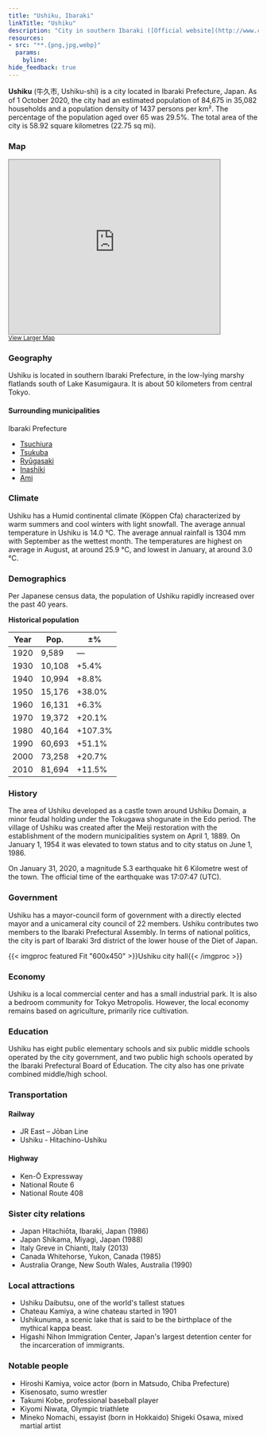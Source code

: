 ```yaml
---
title: "Ushiku, Ibaraki"
linkTitle: "Ushiku"
description: "City in southern Ibaraki ([Official website](http://www.city.ushiku.lg.jp/))"
resources:
- src: "**.{png,jpg,webp}"
  params:
    byline:
hide_feedback: true
---
```

**Ushiku** (牛久市, Ushiku-shi) is a city located in Ibaraki Prefecture, Japan. As of 1 October 2020, the city had an estimated population of 84,675 in 35,082 households and a population density of 1437 persons per km². The percentage of the population aged over 65 was 29.5%. The total area of the city is 58.92 square kilometres (22.75 sq mi). 

### Map

<div class="osm">
<iframe width="425" height="350" frameborder="0" scrolling="no" marginheight="0" marginwidth="0" src="https://www.openstreetmap.org/export/embed.html?bbox=140.068473815918%2C35.88432148685992%2C140.31944274902347%2C36.07546472820741&amp;layer=transportmap" style="border: 1px solid gray"></iframe><br/><small><a href="https://www.openstreetmap.org/#map=12/35.9800/140.1938&amp;layers=T">View Larger Map</a></small>
</div>

### Geography

Ushiku is located in southern Ibaraki Prefecture, in the low-lying marshy flatlands south of Lake Kasumigaura. It is about 50 kilometers from central Tokyo.

#### Surrounding municipalities

Ibaraki Prefecture

- [Tsuchiura](https://timog.org/wiki/tsuchiura-ibaraki/)
- [Tsukuba](https://timog.org/wiki/tsukuba-ibaraki/)
- [Ryūgasaki](https://timog.org/wiki/ryugasaki-ibaraki/)
- [Inashiki](https://timog.org/wiki/inashiki-ibaraki/)
- [Ami](https://timog.org/wiki/ami-ibaraki/)

### Climate

Ushiku has a Humid continental climate (Köppen Cfa) characterized by warm summers and cool winters with light snowfall. The average annual temperature in Ushiku is 14.0 °C. The average annual rainfall is 1304 mm with September as the wettest month. The temperatures are highest on average in August, at around 25.9 °C, and lowest in January, at around 3.0 °C.

### Demographics

Per Japanese census data, the population of Ushiku rapidly increased over the past 40 years.

**Historical population**

| Year | Pop. | ±% |
| --- | --- | ---|
|1920 |	9,589	|—    |
|1930 |	10,108|	+5.4%|
|1940 |	10,994|	+8.8%|
|1950 |	15,176	|+38.0%|
|1960 |	16,131|	+6.3%|
|1970 |	19,372|	+20.1%|
|1980 |	40,164|	+107.3%|
|1990 |	60,693|	+51.1%|
|2000 |	73,258|	+20.7%|
|2010 |	81,694|	+11.5%|

### History

The area of Ushiku developed as a castle town around Ushiku Domain, a minor feudal holding under the Tokugawa shogunate in the Edo period. The village of Ushiku was created after the Meiji restoration with the establishment of the modern municipalities system on April 1, 1889. On January 1, 1954 it was elevated to town status and to city status on June 1, 1986.

On January 31, 2020, a magnitude 5.3 earthquake hit 6 Kilometre west of the town. The official time of the earthquake was 17:07:47 (UTC).

### Government

Ushiku has a mayor-council form of government with a directly elected mayor and a unicameral city council of 22 members. Ushiku contributes two members to the Ibaraki Prefectural Assembly. In terms of national politics, the city is part of Ibaraki 3rd district of the lower house of the Diet of Japan.

{{< imgproc featured Fit "600x450" >}}Ushiku city hall{{< /imgproc >}}

### Economy

Ushiku is a local commercial center and has a small industrial park. It is also a bedroom community for Tokyo Metropolis. However, the local economy remains based on agriculture, primarily rice cultivation.

### Education

Ushiku has eight public elementary schools and six public middle schools operated by the city government, and two public high schools operated by the Ibaraki Prefectural Board of Education. The city also has one private combined middle/high school.

### Transportation

#### Railway

- JR East – Jōban Line
- Ushiku - Hitachino-Ushiku

#### Highway

- Ken-Ō Expressway
- National Route 6
- National Route 408

### Sister city relations

- Japan Hitachiōta, Ibaraki, Japan (1986)
- Japan Shikama, Miyagi, Japan (1988)
- Italy Greve in Chianti, Italy (2013)
- Canada Whitehorse, Yukon, Canada (1985)
- Australia Orange, New South Wales, Australia (1990)

### Local attractions

- Ushiku Daibutsu, one of the world's tallest statues
- Chateau Kamiya, a wine chateau started in 1901
- Ushikunuma, a scenic lake that is said to be the birthplace of the mythical kappa beast.
- Higashi Nihon Immigration Center, Japan's largest detention center for the incarceration of immigrants.

### Notable people

- Hiroshi Kamiya, voice actor (born in Matsudo, Chiba Prefecture)
- Kisenosato, sumo wrestler
- Takumi Kobe, professional baseball player
- Kiyomi Niwata, Olympic triathlete
- Mineko Nomachi, essayist (born in Hokkaido)
    Shigeki Osawa, mixed martial artist